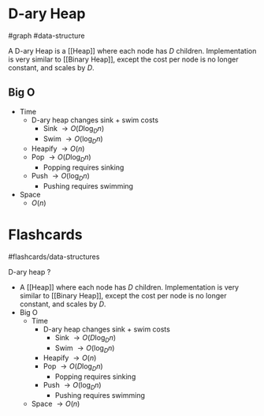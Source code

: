 # D-ary Heap
#graph #data-structure 

A D-ary Heap is a [[Heap]] where each node has $D$ children. Implementation is very similar to [[Binary Heap]], except the cost per node is no longer constant, and scales by $D$.
## Big O
- Time
	- D-ary heap changes sink + swim costs
		- Sink $\to O(D \log_{D} n)$
		- Swim $\to O(\log_{D} n)$
	- Heapify $\to O(n)$
	- Pop $\to O(D \log_{D} n)$
		- Popping requires sinking
	- Push $\to O(\log_{D} n)$
		- Pushing requires swimming
- Space
	- $O(n)$

# Flashcards
#flashcards/data-structures 

D-ary heap
?
- A [[Heap]] where each node has $D$ children. Implementation is very similar to [[Binary Heap]], except the cost per node is no longer constant, and scales by $D$.
- Big O
	- Time
		- D-ary heap changes sink + swim costs
			- Sink $\to O(D \log_{D} n)$
			- Swim $\to O(\log_{D} n)$
		- Heapify $\to O(n)$
		- Pop $\to O(D \log_{D} n)$
			- Popping requires sinking
		- Push $\to O(\log_{D} n)$
			- Pushing requires swimming
	- Space $\to O(n)$
<!--SR:!2025-01-29,7,250-->